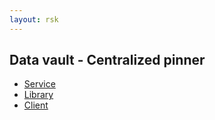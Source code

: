 ```yaml
---
layout: rsk
---
```


## Data vault - Centralized pinner

- [Service](./cpinner-service)
- [Library](./cpinner-provider)
- [Client](./cpinner-client)
